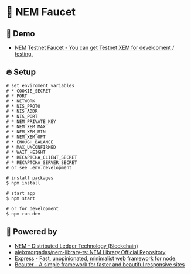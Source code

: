 # :potable_water: NEM Faucet

## :heartbeat: Demo

* [NEM Testnet Faucet - You can get Testnet XEM for development / testing.](http://test-nem-faucet.44uk.net)


## :fire: Setup

```shell
# set enviroment variables
# * COOKIE_SECRET
# * PORT
# * NETWORK
# * NIS_PROTO
# * NIS_ADDR
# * NIS_PORT
# * NEM_PRIVATE_KEY
# * NEM_XEM_MAX
# * NEM_XEM_MIN
# * NEM_XEM_OPT
# * ENOUGH_BALANCE
# * MAX_UNCONFIRMED
# * WAIT_HEIGHT
# * RECAPTCHA_CLIENT_SECRET
# * RECAPTCHA_SERVER_SECRET
# or see .env.development

# install packages
$ npm install

# start app
$ npm start

# or for development
$ npm run dev
```


## :muscle: Powered by

* [NEM - Distributed Ledger Technology (Blockchain)](https://www.nem.io/)
* [aleixmorgadas/nem\-library\-ts: NEM Library Official Repository](https://github.com/aleixmorgadas/nem-library-ts)
* [Express - Fast, unopinionated, minimalist web framework for node.](https://github.com/expressjs/express)
* [Beauter - A simple framework for faster and beautiful responsive sites](http://beauter.outboxcraft.com/)

